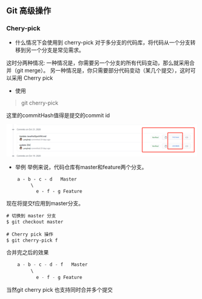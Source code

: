## Git 高级操作

### Chery-pick

- 什么情况下会使用到 cherry-pick
对于多分支的代码库，将代码从一个分支转移到另一个分支是常见需求。

这时分两种情况:
一种情况是，你需要另一个分支的所有代码变动，那么就采用合并（git merge）。
另一种情况是，你只需要部分代码变动（某几个提交），这时可以采用 Cherry pick

- 使用

> git cherry-pick <commitHash>

这里的commitHash值得是提交的commit id 

![commitId](image/commitId.png)

- 举例
举例来说，代码仓库有master和feature两个分支。
```play    
    a - b - c - d   Master
         \
           e - f - g Feature
```

现在将提交f应用到master分支。
```play
# 切换到 master 分支
$ git checkout master

# Cherry pick 操作
$ git cherry-pick f
```
合并完之后的效果

```java
    a - b - c - d - f   Master
         \
           e - f - g Feature
```

当然git cherry pick 也支持同时合并多个提交



